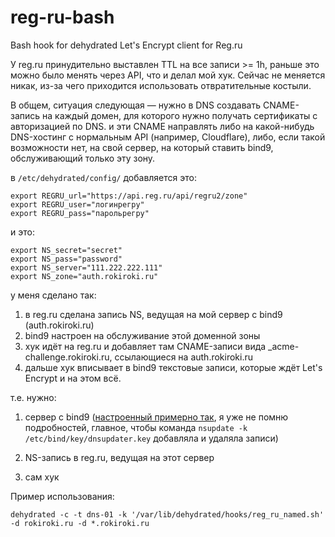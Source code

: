 # reg-ru-bash
Bash hook for dehydrated Let's Encrypt client for Reg.ru

У reg.ru принудительно выставлен TTL на все записи >= 1h, раньше это можно было менять через API, что и делал мой хук. 
Сейчас не меняется никак, из-за чего приходится использовать отвратительные костыли.

В общем, ситуация следующая — нужно в DNS создавать CNAME-запись на каждый домен, для которого нужно получать сертификаты с авторизацией по DNS.
и эти CNAME направлять либо на какой-нибудь DNS-хостинг с нормальным API (например, Cloudflare), либо, если такой возможности нет, на свой сервер, на который ставить bind9, обслуживающий только эту зону.

в `/etc/dehydrated/config/`
добавляется это:
```
export REGRU_url="https://api.reg.ru/api/regru2/zone"
export REGRU_user="логинрегру"
export REGRU_pass="парольрегру"
```

и это:
```
export NS_secret="secret"
export NS_pass="password"
export NS_server="111.222.222.111"
export NS_zone="auth.rokiroki.ru"
```

у меня сделано так:
1. в reg.ru сделана запись NS, ведущая на мой сервер с bind9 (auth.rokiroki.ru)
2. bind9 настроен на обслуживание этой доменной зоны
3. хук идёт на reg.ru и добавляет там CNAME-записи вида _acme-challenge.rokiroki.ru, ссылающиеся на auth.rokiroki.ru
4. дальше хук вписывает в bind9 текстовые записи, которые ждёт Let's Encrypt и на этом всё.

т.е. нужно:
1. сервер с bind9 ([настроенный примерно так](https://xn--90aeniddllys.xn--p1ai/dinamicheskoe-izmenenie-dns-zapisej-v-bind/), я уже не помню подробностей, главное, чтобы команда `nsupdate -k /etc/bind/key/dnsupdater.key` добавляла и удаляла записи)

2. NS-запись в reg.ru, ведущая на этот сервер

3. сам хук

Пример использования:
```
dehydrated -c -t dns-01 -k '/var/lib/dehydrated/hooks/reg_ru_named.sh' -d rokiroki.ru -d *.rokiroki.ru
```